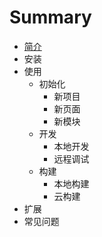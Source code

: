 # Summary

* [简介](README.md)
* 安装
* 使用
   * 初始化
       * 新项目
       * 新页面
       * 新模块
   * 开发
       * 本地开发
       * 远程调试
   * 构建
       * 本地构建
       * 云构建
* 扩展
* 常见问题

